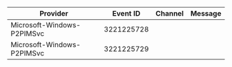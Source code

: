 Provider                    |  Event ID    |  Channel  |  Message
----------------------------|--------------|-----------|---------
Microsoft-Windows-P2PIMSvc  |  3221225728  |           |
Microsoft-Windows-P2PIMSvc  |  3221225729  |           |